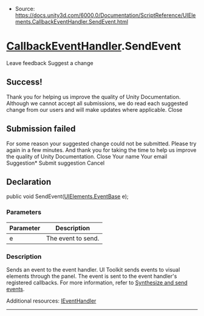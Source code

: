 * Source: https://docs.unity3d.com/6000.0/Documentation/ScriptReference/UIElements.CallbackEventHandler.SendEvent.html

#  [CallbackEventHandler](https://docs.unity3d.com/6000.0/Documentation/ScriptReference/UIElements.CallbackEventHandler.html).SendEvent
Leave feedback
Suggest a change
## Success!
Thank you for helping us improve the quality of Unity Documentation. Although we cannot accept all submissions, we do read each suggested change from our users and will make updates where applicable.
Close
## Submission failed
For some reason your suggested change could not be submitted. Please <a>try again</a> in a few minutes. And thank you for taking the time to help us improve the quality of Unity Documentation.
Close
Your name Your email Suggestion* Submit suggestion
Cancel
## Declaration
public void SendEvent([UIElements.EventBase](https://docs.unity3d.com/6000.0/Documentation/ScriptReference/UIElements.EventBase.html) e); 
### Parameters
Parameter | Description  
---|---  
e | The event to send.  
### Description
Sends an event to the event handler. 
UI Toolkit sends events to visual elements through the panel. The event is sent to the event handler's registered callbacks. For more information, refer to [Synthesize and send events](https://docs.unity3d.com/6000.0/Documentation/Manual/UIE-Events-Synthesizing.html).   
  
Additional resources: [IEventHandler](https://docs.unity3d.com/6000.0/Documentation/ScriptReference/UIElements.IEventHandler.html)
* * *
